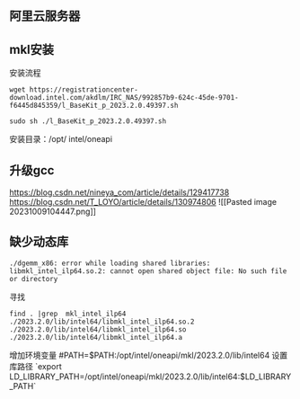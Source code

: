 ## 阿里云服务器
## mkl安装
安装流程
```
wget https://registrationcenter-download.intel.com/akdlm/IRC_NAS/992857b9-624c-45de-9701-f6445d845359/l_BaseKit_p_2023.2.0.49397.sh

sudo sh ./l_BaseKit_p_2023.2.0.49397.sh
```
安装目录：/opt/ intel/oneapi


## 升级gcc
https://blog.csdn.net/nineya_com/article/details/129417738
https://blog.csdn.net/T_LOYO/article/details/130974806
![[Pasted image 20231009104447.png]]



## 缺少动态库
```
./dgemm_x86: error while loading shared libraries: libmkl_intel_ilp64.so.2: cannot open shared object file: No such file or directory
```
寻找
```
find . |grep  mkl_intel_ilp64
./2023.2.0/lib/intel64/libmkl_intel_ilp64.so.2
./2023.2.0/lib/intel64/libmkl_intel_ilp64.so
./2023.2.0/lib/intel64/libmkl_intel_ilp64.a
```

增加环境变量
#PATH=$PATH:/opt/intel/oneapi/mkl/2023.2.0/lib/intel64
设置库路径
`export LD_LIBRARY_PATH=/opt/intel/oneapi/mkl/2023.2.0/lib/intel64:$LD_LIBRARY_PATH`